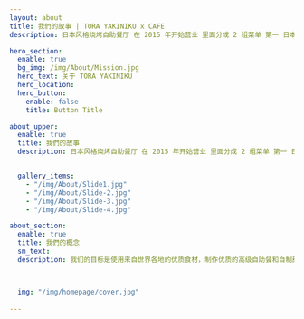 ```yaml
---
layout: about
title: 我們的故事 | TORA YAKINIKU x CAFE
description: 日本风格烧烤自助餐厅 在 2015 年开始营业 里面分成 2 组菜单 第一 日本菜 里面有高级菜色包括 日本烧烤 寿司 生鱼片 第二 手工甜点 精致豪华摆盘的甜点和创新饮料

hero_section:
  enable: true
  bg_img: /img/About/Mission.jpg
  hero_text: 关于 TORA YAKINIKU
  hero_location: 
  hero_button:
    enable: false
    title: Button Title

about_upper:
  enable: true
  title: 我們的故事
  description: 日本风格烧烤自助餐厅 在 2015 年开始营业 里面分成 2 组菜单 第一 日本菜 里面有高级菜色包括 日本烧烤 寿司 生鱼片 第二 手工甜点 精致豪华摆盘的甜点和创新饮料


  gallery_items:
    - "/img/About/Slide1.jpg"
    - "/img/About/Slide-2.jpg"
    - "/img/About/Slide-3.jpg"
    - "/img/About/Slide-4.jpg"

about_section:
  enable: true
  title: 我們的概念
  sm_text: 
  description: 我们的目标是使用来自世界各地的优质食材，制作优质的高级自助餐和自制甜点“在一个地方吃完”。精心制作, 以阿拉卡特的品质提供。在现代风格的餐厅氛围中，我们全心全意地服务，是用餐乐趣的一部分。以及庆祝你的特殊时刻，家人和重要人物。



  img: "/img/homepage/cover.jpg"
  
---
```

